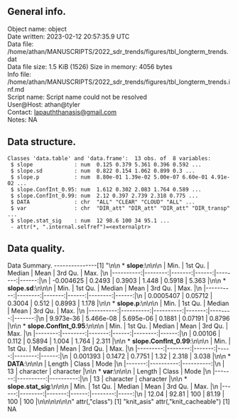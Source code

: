 <!-- This is a markdown file. -->


 General info.
---------------

Object name:    object      
Date written:   2023-02-12 20:57:35.9 UTC  
Data file:      /home/athan/MANUSCRIPTS/2022_sdr_trends/figures/tbl_longterm_trends.dat      
Data file size: 1.5 KiB (1526) 
Size in memory: 4056 bytes      
Info file:      /home/athan/MANUSCRIPTS/2022_sdr_trends/figures/tbl_longterm_trends.inf.md      
Script name:    Script name could not be resolved      
User@Host:      athan@tyler   
Contact:        <lapauththanasis@gmail.com>      
Notes:          NA      


 Data structure.
-----------------

```
Classes 'data.table' and 'data.frame':	13 obs. of  8 variables:
 $ slope             : num  0.125 0.379 5.361 0.396 0.592 ...
 $ slope.sd          : num  0.822 0.154 1.062 0.899 0.3 ...
 $ slope.p           : num  8.80e-01 1.39e-02 5.00e-07 6.60e-01 4.91e-02 ...
 $ slope.ConfInt_0.95: num  1.612 0.302 2.083 1.764 0.589 ...
 $ slope.ConfInt_0.99: num  2.12 0.397 2.739 2.318 0.775 ...
 $ DATA              : chr  "ALL" "CLEAR" "CLOUD" "ALL" ...
 $ var               : chr  "DIR_att" "DIR_att" "DIR_att" "DIR_transp" ...
 $ slope.stat_sig    : num  12 98.6 100 34 95.1 ...
 - attr(*, ".internal.selfref")=<externalptr> 
```


 Data quality.
---------------
 Data Summary.
---------------[1] "\n\n  * **slope**:\n\n\n    |      Min. | 1st Qu. | Median |  Mean | 3rd Qu. |  Max. |\n    |----------:|--------:|-------:|------:|--------:|------:|\n    | -0.004625 |  0.2493 | 0.3903 | 1.448 |  0.5918 | 5.363 |\n\n  * **slope.sd**:\n\n\n    |      Min. | 1st Qu. | Median |  Mean | 3rd Qu. |  Max. |\n    |----------:|--------:|-------:|------:|--------:|------:|\n    | 0.0005407 | 0.05712 | 0.3004 | 0.512 |  0.8993 | 1.178 |\n\n  * **slope.p**:\n\n\n    |      Min. |   1st Qu. |    Median |   Mean | 3rd Qu. |   Max. |\n    |----------:|----------:|----------:|-------:|--------:|-------:|\n    | 9.973e-36 | 5.466e-08 | 5.695e-06 | 0.1881 | 0.07191 | 0.8796 |\n\n  * **slope.ConfInt_0.95**:\n\n\n    |    Min. | 1st Qu. | Median |  Mean | 3rd Qu. |  Max. |\n    |--------:|--------:|-------:|------:|--------:|------:|\n    | 0.00106 |   0.112 | 0.5894 | 1.004 |   1.764 | 2.311 |\n\n  * **slope.ConfInt_0.99**:\n\n\n    |     Min. | 1st Qu. | Median | Mean | 3rd Qu. |  Max. |\n    |---------:|--------:|-------:|-----:|--------:|------:|\n    | 0.001393 |  0.1472 | 0.7751 | 1.32 |   2.318 | 3.038 |\n\n  * **DATA**:\n\n\n    | Length |     Class |      Mode |\n    |-------:|----------:|----------:|\n    |     13 | character | character |\n\n  * **var**:\n\n\n    | Length |     Class |      Mode |\n    |-------:|----------:|----------:|\n    |     13 | character | character |\n\n  * **slope.stat_sig**:\n\n\n    |  Min. | 1st Qu. | Median |  Mean | 3rd Qu. | Max. |\n    |------:|--------:|-------:|------:|--------:|-----:|\n    | 12.04 |   92.81 |    100 | 81.19 |     100 |  100 |\n\n\n<!-- end of list -->\n\n\n"
attr(,"class")
[1] "knit_asis"
attr(,"knit_cacheable")
[1] NA
